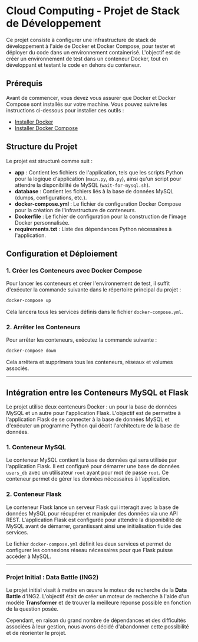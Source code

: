 
# Cloud Computing - Projet de Stack de Développement

Ce projet consiste à configurer une infrastructure de stack de développement à l'aide de Docker et Docker Compose, pour tester et déployer du code dans un environnement containerisé. L'objectif est de créer un environnement de test dans un conteneur Docker, tout en développant et testant le code en dehors du conteneur.

## Prérequis

Avant de commencer, vous devez vous assurer que Docker et Docker Compose sont installés sur votre machine. Vous pouvez suivre les instructions ci-dessous pour installer ces outils :

- [Installer Docker](https://docs.docker.com/get-docker/)
- [Installer Docker Compose](https://docs.docker.com/compose/install/)

## Structure du Projet

Le projet est structuré comme suit :

- **app** : Contient les fichiers de l'application, tels que les scripts Python pour la logique d'application (`main.py`, `db.py`), ainsi qu'un script pour attendre la disponibilité de MySQL (`wait-for-mysql.sh`).
- **database** : Contient les fichiers liés à la base de données MySQL (dumps, configurations, etc.).
- **docker-compose.yml** : Le fichier de configuration Docker Compose pour la création de l'infrastructure de conteneurs.
- **Dockerfile** : Le fichier de configuration pour la construction de l'image Docker personnalisée.
- **requirements.txt** : Liste des dépendances Python nécessaires à l'application.

## Configuration et Déploiement

### 1. Créer les Conteneurs avec Docker Compose

Pour lancer les conteneurs et créer l'environnement de test, il suffit d'exécuter la commande suivante dans le répertoire principal du projet :

```bash
docker-compose up
```

Cela lancera tous les services définis dans le fichier `docker-compose.yml`.

### 2. Arrêter les Conteneurs

Pour arrêter les conteneurs, exécutez la commande suivante :

```bash
docker-compose down
```

Cela arrêtera et supprimera tous les conteneurs, réseaux et volumes associés.

---

## Intégration entre les Conteneurs MySQL et Flask

Le projet utilise deux conteneurs Docker : un pour la base de données MySQL et un autre pour l'application Flask. L'objectif est de permettre à l'application Flask de se connecter à la base de données MySQL et d'exécuter un programme Python qui décrit l'architecture de la base de données.

### 1. Conteneur MySQL
Le conteneur MySQL contient la base de données qui sera utilisée par l'application Flask. Il est configuré pour démarrer une base de données `users_db` avec un utilisateur `root` ayant pour mot de passe `root`. Ce conteneur permet de gérer les données nécessaires à l'application.

### 2. Conteneur Flask
Le conteneur Flask lance un serveur Flask qui interagit avec la base de données MySQL pour récupérer et manipuler des données via une API REST. L'application Flask est configurée pour attendre la disponibilité de MySQL avant de démarrer, garantissant ainsi une initialisation fluide des services.

Le fichier `docker-compose.yml` définit les deux services et permet de configurer les connexions réseau nécessaires pour que Flask puisse accéder à MySQL.

---


### **Projet Initial : Data Battle (ING2)**

Le projet initial visait à mettre en œuvre le moteur de recherche de la **Data Battle** d'ING2. L'objectif était de créer un moteur de recherche à l'aide d'un modèle **Transformer** et de trouver la meilleure réponse possible en fonction de la question posée.

Cependant, en raison du grand nombre de dépendances et des difficultés associées à leur gestion, nous avons décidé d'abandonner cette possibilité et de réorienter le projet.
